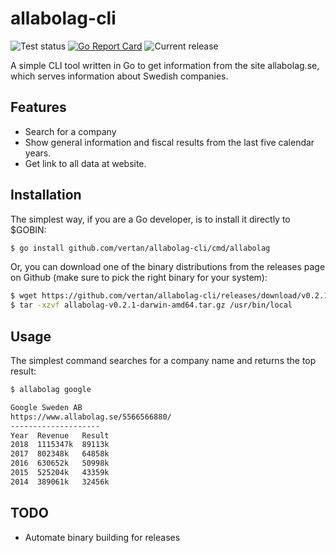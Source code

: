 # allabolag-cli
![Test status](https://github.com/vertan/allabolag-cli/workflows/Tests/badge.svg)
[![Go Report Card](https://goreportcard.com/badge/github.com/vertan/allabolag-cli)](https://goreportcard.com/report/github.com/vertan/allabolag-cli)
![Current release](https://img.shields.io/github/v/release/vertan/allabolag-cli?sort=semver)

A simple CLI tool written in Go to get information from the site allabolag.se, which serves information about Swedish companies.

## Features
- Search for a company
- Show general information and fiscal results from the last five calendar years.
- Get link to all data at website.

## Installation
The simplest way, if you are a Go developer, is to install it directly to $GOBIN:
```bash
$ go install github.com/vertan/allabolag-cli/cmd/allabolag
```

Or, you can download one of the binary distributions from the releases page on Github (make sure to pick the right binary for your system):
```bash
$ wget https://github.com/vertan/allabolag-cli/releases/download/v0.2.1/allabolag-v0.2.1-darwin-amd64.tar.gz
$ tar -xzvf allabolag-v0.2.1-darwin-amd64.tar.gz /usr/bin/local
```

## Usage
The simplest command searches for a company name and returns the top result:
```bash
$ allabolag google

Google Sweden AB
https://www.allabolag.se/5566566880/
--------------------
Year  Revenue   Result
2018  1115347k  89113k
2017  802348k   64858k
2016  630652k   50998k
2015  525204k   43359k
2014  389061k   32456k
```

## TODO
* Automate binary building for releases
